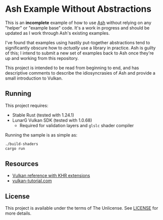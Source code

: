 # Ash Example Without Abstractions
This is an **incomplete** example of how to use [Ash](https://github.com/MaikKlein/ash) without relying on any "helper" or "example base" code. It's a work in progress and should be updated as I work through Ash's existing examples.

I've found that examples using hastily put-together abstractions tend to significantly obscure how to *actually* use a library in practice. Ash is guilty of this; I intend to submit a new set of examples back to Ash once they're up and working from this repository.

This project is intended to be read from beginning to end, and has descriptive comments to describe the idiosyncrasies of Ash and provide a small introduction to Vulkan.

## Running
This project requires:
* Stable Rust (tested with 1.24.1)
* LunarG Vulkan SDK (tested with 1.0.68)
	* Required for validation layers and `glslc` shader compiler

Running the sample is as simple as:

```sh
./build-shaders
cargo run
```

## Resources
* [Vulkan reference with KHR extensions](https://www.khronos.org/registry/vulkan/specs/1.0-wsi_extensions/html/vkspec.html)
* [vulkan-tutorial.com](https://vulkan-tutorial.com/Introduction)

## License
This project is available under the terms of The Unlicense. See [LICENSE](LICENSE) for more details.